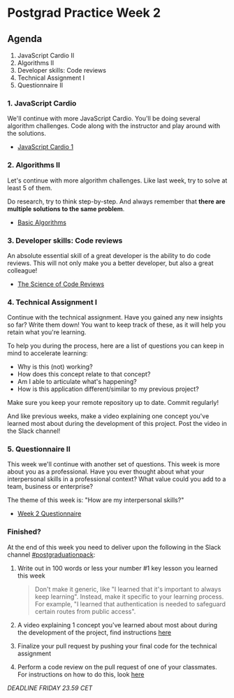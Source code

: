 # Postgrad Practice Week 2

## Agenda

1. JavaScript Cardio II
2. Algorithms II
3. Developer skills: Code reviews
4. Technical Assignment I
5. Questionnaire II

### 1. JavaScript Cardio

We'll continue with more JavaScript Cardio. You'll be doing several algorithm challenges. Code along with the instructor and play around with the solutions.

- [JavaScript Cardio 1](https://www.youtube.com/watch?v=M2bJBuaOeOQ)

### 2. Algorithms II

Let's continue with more algorithm challenges. Like last week, try to solve at least 5 of them.

Do research, try to think step-by-step. And always remember that **there are multiple solutions to the same problem**.

- [Basic Algorithms](https://www.freecodecamp.org/learn/javascript-algorithms-and-data-structures/basic-algorithm-scripting/)

### 3. Developer skills: Code reviews

An absolute essential skill of a great developer is the ability to do code reviews. This will not only make you a better developer, but also a great colleague!

- [The Science of Code Reviews](https://www.youtube.com/watch?v=EyL7mqwpZhk)

### 4. Technical Assignment I

Continue with the technical assignment. Have you gained any new insights so far? Write them down! You want to keep track of these, as it will help you retain what you're learning.

To help you during the process, here are a list of questions you can keep in mind to accelerate learning:

- Why is this (not) working?
- How does this concept relate to that concept?
- Am I able to articulate what's happening?
- How is this application different/similar to my previous project?

Make sure you keep your remote repository up to date. Commit regularly!

And like previous weeks, make a video explaining one concept you've learned most about during the development of this project. Post the video in the Slack channel!

### 5. Questionnaire II

This week we'll continue with another set of questions. This week is more about you as a professional. Have you ever thought about what your interpersonal skills in a professional context? What value could you add to a team, business or enterprise?

The theme of this week is: "How are my interpersonal skills?"

- [Week 2 Questionnaire](https://hackyourfuture.typeform.com/to/W7Nku0co)

### Finished?

At the end of this week you need to deliver upon the following in the Slack channel [#postgraduationpack](https://hackyourfuture.slack.com/archives/C010LE1F9U7):

1. Write out in 100 words or less your number #1 key lesson you learned this week

   > Don't make it generic, like "I learned that it's important to always keep learning". Instead, make it specific to your learning process. For example, "I learned that authentication is needed to safeguard certain routes from public access".

2. A video explaining 1 concept you've learned about most about during the development of the project, find instructions [here](./../how-to-record-concept.md)

3. Finalize your pull request by pushing your final code for the technical assignment

4. Perform a code review on the pull request of one of your classmates. For instructions on how to do this, look [here](./../how-to-code-review.md)

_DEADLINE FRIDAY 23.59 CET_
